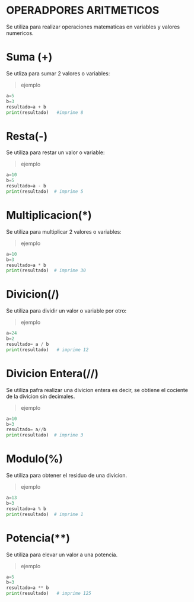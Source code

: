 # OPERADPORES ARITMETICOS
Se utiliza para realizar operaciones matematicas en variables y valores numericos.
# Suma (+)
Se utliza para sumar 2 valores o variables:
> ejemplo
```python
a=5
b=3
resultado=a + b 
print(resultado)   #imprime 8
```
# Resta(-)
Se utiliza para restar un valor o variable:
> ejemplo
```python
a=10
b=5
resultado=a - b
print(resultado)  # imprime 5
```
# Multiplicacion(*)
Se utiliza para multiplicar 2 valores o variables:
> ejemplo
```python
a=10
b=3
resultado=a * b
print(resultado)  # imprime 30
```
# Divicion(/)
Se utiliza para dividir un valor o variable por otro:
> ejemplo
```python
a=24
b=2
resultado= a / b
print(resultado)   # imprime 12
```
# Divicion Entera(//)
Se utiliza pafra realizar una divicion entera es decir, se obtiene el cociente de la divicion sin decimales.
>ejemplo
```python
a=10
b=3
resultado= a//b
print(resultado)  # imprime 3
```
# Modulo(%)
Se utiliza para obtener el residuo de una divicion.
>ejemplo
```python
a=13
b=3
resultado=a % b
print(resultado)  # imprime 1
```
# Potencia(**)
Se utiliza para elevar un valor a una potencia.
> ejemplo
```python
a=5
b=3
resultado=a ** b
print(resultado)   # imprime 125
```

